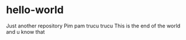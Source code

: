 # hello-world
Just another repository
Pim pam trucu trucu
This is the end of the world and u know that
